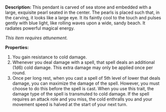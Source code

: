 **Description:**
This pendant is carved of sea stone and embedded with a large, exquisite pearl seated in the center. The pearls is placed such that, in the carving, it looks like a large eye. It its faintly cool to the touch and pulses gently with blue light, like rolling waves upon a wide, sandy beach. It radiates powerful magical energy.

*This item requires attunement.*

**Properties:**
1. You gain resistance to cold damage. 
2. Whenever you deal damage with a spell, that spell deals an additional (1d6) cold damage. This extra damage may only be applied once per round. 
3. Once per long rest, when you cast a spell of 5th level of lower that deals damage, you can maximize the damage of the spell. However, you must choose to do this before the spell is cast. When you use this trait, the damage type of the spell is transmuted to cold damage. If the spell requires an attack role and you miss, the cold enthralls you and your movement speed is halved at the start of your next turn. 